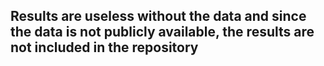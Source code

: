 ## Results are useless without the data and since the data is not publicly available, the results are not included in the repository